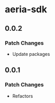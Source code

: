 # aeria-sdk

## 0.0.2

### Patch Changes

- Update packages

## 0.0.1

### Patch Changes

- Refactors
